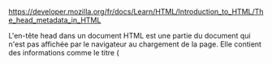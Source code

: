 https://developer.mozilla.org/fr/docs/Learn/HTML/Introduction_to_HTML/The_head_metadata_in_HTML

L'en-tête head dans un document HTML est une partie du document qui n'est pas affichée par le navigateur au chargement de la page. Elle contient des informations comme le titre (<title>) de la page, des liens aux CSS (si vous souhaitez composer le contenu HTML avec des CSS), des liens aux favicons personnalisés et d'autres méta-données (auteur du document, mots-clés décrivant le document, etc.). Cet article porte sur tout ceci et plus, pour vous donner de bonnes bases pour gérer les balises et le code qui devraient figurer dans l'en-tête.